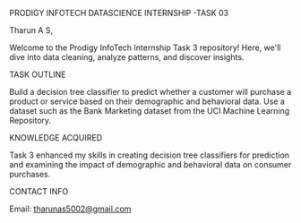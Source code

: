 PRODIGY INFOTECH DATASCIENCE INTERNSHIP -TASK 03

Tharun A S,

Welcome to the Prodigy InfoTech Internship Task 3 repository! Here, we'll dive into data cleaning, analyze patterns, and discover insights. 

TASK OUTLINE

Build a decision tree classifier to predict whether a customer will purchase a product or service based on their demographic and behavioral data. Use a dataset such as the Bank Marketing dataset from the UCI Machine Learning Repository.

KNOWLEDGE ACQUIRED

Task 3 enhanced my skills in creating decision tree classifiers for prediction and examining the impact of demographic and behavioral data on consumer purchases. 

CONTACT INFO

Email: tharunas5002@gmail.com
